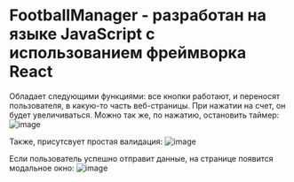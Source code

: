 # FootballManager - разработан на языке JavaScript c использованием фреймворка React
Обладает следующими функциями:
все кнопки работают, и переносят пользователя, в какую-то часть веб-страницы.
При нажатии на счет, он будет увеличиваться.
Можно так же, по нажатию, остановить таймер:
![image](https://github.com/Melniik/FootballManager/assets/114603605/b6c1ad24-65d7-46f9-b441-bff570131780)




Также, присутсвует простая валидация:
![image](https://github.com/Melniik/FootballManager/assets/114603605/2298a1d1-9583-4b01-a898-3499a3749cc6)




Если пользователь успешно отправит данные, на странице появится модальное окно:
![image](https://github.com/Melniik/FootballManager/assets/114603605/0dc557a8-534c-4512-800f-4ad0054078f5)

 

